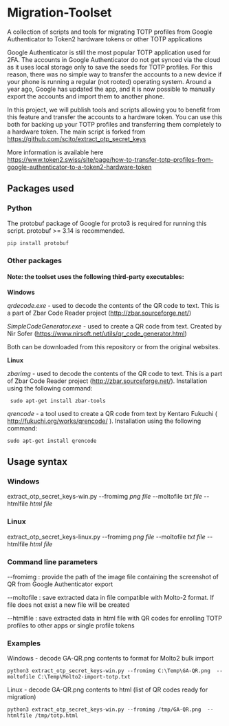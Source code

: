 # Migration-Toolset
A collection of scripts and tools for migrating TOTP profiles from Google Authenticator to Token2 hardware tokens or other TOTP applications

Google Authenticator is still the most popular TOTP application used for 2FA. The accounts in Google Authenticator do not get synced via the cloud as it uses local storage only to save the seeds for TOTP profiles. For this reason, there was no simple way to transfer the accounts to a new device if your phone is running a regular (not rooted) operating system.  Around a year ago, Google has updated the app, and it is now possible to manually export the accounts and import them to another phone. 


In this project, we will publish tools and scripts allowing you to benefit from this feature and transfer the accounts to a hardware token. You can use this both for backing up your TOTP profiles and transferring them completely to a hardware token. The main script is forked from https://github.com/scito/extract_otp_secret_keys 

More information is available here https://www.token2.swiss/site/page/how-to-transfer-totp-profiles-from-google-authenticator-to-a-token2-hardware-token 

## Packages used
### Python 
The protobuf package of Google for proto3 is required for running this script. protobuf >= 3.14 is recommended.

    pip install protobuf

### Other packages 
#### Note: the  toolset uses the following third-party executables:
**Windows**

*qrdecode.exe* - used to decode the contents of the QR code to text. This is a part of Zbar Code Reader project (http://zbar.sourceforge.net/)

*SimpleCodeGenerator.exe* - used to create a QR code from text.  Created by  Nir Sofer (https://www.nirsoft.net/utils/qr_code_generator.html)

Both can be downloaded from this repository or from the original websites.

**Linux**

*zbarimg* - used to decode the contents of the QR code to text. This is a part of Zbar Code Reader project (http://zbar.sourceforge.net/). Installation using the following command:

     sudo apt-get install zbar-tools

*qrencode* - a tool used to create a QR code from text  by Kentaro Fukuchi ( http://fukuchi.org/works/qrencode/ ).  Installation using the following command:

    sudo apt-get install qrencode





## Usage syntax

### Windows

extract_otp_secret_keys-win.py --fromimg *png file* --moltofile *txt file*   --htmlfile *html file*

### Linux

extract_otp_secret_keys-linux.py --fromimg *png file* --moltofile *txt file*   --htmlfile *html file*

  
### Command line parameters
  
  --fromimg : provide the path of the image file containing the screenshot of QR from Google Authenticator export
  
  --moltofile : save extracted data in file compatible with Molto-2 format. If file does not exist a new file will be created
  
  --htmlfile : save extracted data in html file with QR codes for enrolling TOTP profiles to other apps or single profile tokens 

### Examples

Windows - decode GA-QR.png contents to format for Molto2 bulk import

    python3 extract_otp_secret_keys-win.py --fromimg C:\Temp\GA-QR.png  --moltofile C:\Temp\Molto2-import-totp.txt
    
Linux - decode GA-QR.png contents to html (list of QR codes ready for migration)

    python3 extract_otp_secret_keys-win.py --fromimg /tmp/GA-QR.png  --htmlfile /tmp/totp.html

 
